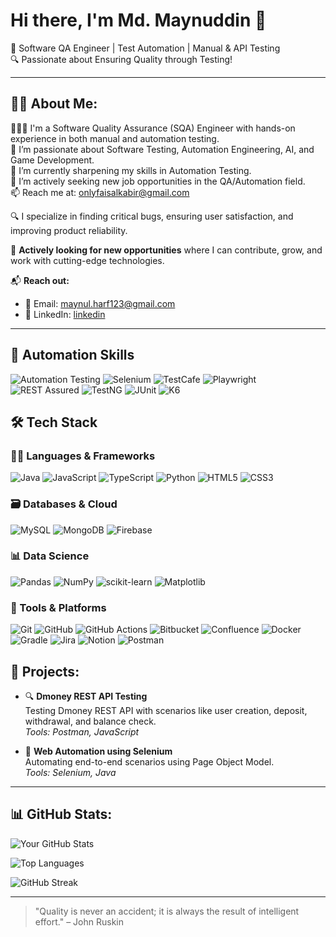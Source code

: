 # Hi there, I'm Md. Maynuddin 👋

🚀 Software QA Engineer | Test Automation | Manual & API Testing  
🔍 Passionate about Ensuring Quality through Testing!

---

## 🧑‍💻 About Me:

👨🏻‍💻 I'm a Software Quality Assurance (SQA) Engineer with hands-on experience in both manual and automation testing.  
👀 I’m passionate about Software Testing, Automation Engineering, AI, and Game Development.  
🌱 I’m currently sharpening my skills in Automation Testing.  
💼 I’m actively seeking new job opportunities in the QA/Automation field.  
📫 Reach me at: onlyfaisalkabir@gmail.com


🔍 I specialize in finding critical bugs, ensuring user satisfaction, and improving product reliability.

🚀 **Actively looking for new opportunities** where I can contribute, grow, and work with cutting-edge technologies.

📬 **Reach out:**
- 📧 Email: maynul.harf123@gmail.com
- 💼 LinkedIn: [linkedin](https://www.linkedin.com/in/md-maynuddin-725369367/)  


---


## 🤖 Automation Skills

![Automation Testing](https://img.shields.io/badge/-Automation%20Testing-05122A?style=flat&logo=testing-library)
![Selenium](https://img.shields.io/badge/-Selenium-05122A?style=flat&logo=selenium)
![TestCafe](https://img.shields.io/badge/-TestCafe-05122A?style=flat&logo=codeceptjs)
![Playwright](https://img.shields.io/badge/-Playwright-05122A?style=flat&logo=microsoft)
![REST Assured](https://img.shields.io/badge/-REST%20Assured-05122A?style=flat&logo=rest)
![TestNG](https://img.shields.io/badge/-TestNG-05122A?style=flat&logo=java)
![JUnit](https://img.shields.io/badge/-JUnit-05122A?style=flat&logo=java)
![K6](https://img.shields.io/badge/-K6-05122A?style=flat&logo=k6)


## 🛠️ Tech Stack

### 👨‍💻 Languages & Frameworks
![Java](https://img.shields.io/badge/-Java-05122A?style=flat&logo=java)
![JavaScript](https://img.shields.io/badge/-JavaScript-05122A?style=flat&logo=javascript)
![TypeScript](https://img.shields.io/badge/-TypeScript-05122A?style=flat&logo=typescript)
![Python](https://img.shields.io/badge/-Python-05122A?style=flat&logo=python)
![HTML5](https://img.shields.io/badge/-HTML5-05122A?style=flat&logo=html5)
![CSS3](https://img.shields.io/badge/-CSS3-05122A?style=flat&logo=css3)


### 🗃️ Databases & Cloud
![MySQL](https://img.shields.io/badge/-MySQL-05122A?style=flat&logo=mysql)
![MongoDB](https://img.shields.io/badge/-MongoDB-05122A?style=flat&logo=mongodb)
![Firebase](https://img.shields.io/badge/-Firebase-05122A?style=flat&logo=firebase)


### 📊 Data Science
![Pandas](https://img.shields.io/badge/-Pandas-05122A?style=flat&logo=pandas)
![NumPy](https://img.shields.io/badge/-NumPy-05122A?style=flat&logo=numpy)
![scikit-learn](https://img.shields.io/badge/-Scikit%20Learn-05122A?style=flat&logo=scikitlearn)
![Matplotlib](https://img.shields.io/badge/-Matplotlib-05122A?style=flat&logo=matplotlib)

### 🔧 Tools & Platforms
![Git](https://img.shields.io/badge/-Git-05122A?style=flat&logo=git)
![GitHub](https://img.shields.io/badge/-GitHub-05122A?style=flat&logo=github)
![GitHub Actions](https://img.shields.io/badge/-GitHub%20Actions-05122A?style=flat&logo=githubactions)
![Bitbucket](https://img.shields.io/badge/-Bitbucket-05122A?style=flat&logo=bitbucket)
![Confluence](https://img.shields.io/badge/-Confluence-05122A?style=flat&logo=confluence)
![Docker](https://img.shields.io/badge/-Docker-05122A?style=flat&logo=docker)
![Gradle](https://img.shields.io/badge/-Gradle-05122A?style=flat&logo=gradle)
![Jira](https://img.shields.io/badge/-Jira-05122A?style=flat&logo=jira)
![Notion](https://img.shields.io/badge/-Notion-05122A?style=flat&logo=notion)
![Postman](https://img.shields.io/badge/-Postman-05122A?style=flat&logo=postman)

## 🚀 Projects:

- 🔍 **Dmoney REST API Testing**  
  Testing Dmoney REST API with scenarios like user creation, deposit, withdrawal, and balance check.  
  *Tools: Postman, JavaScript*

- 🧪 **Web Automation using Selenium**  
  Automating end-to-end scenarios using Page Object Model.  
  *Tools: Selenium, Java*

---

## 📊 GitHub Stats:

![Your GitHub Stats](https://github-readme-stats.vercel.app/api?username=yourusername&show_icons=true&theme=tokyonight&rank_icon=github)

![Top Languages](https://github-readme-stats.vercel.app/api/top-langs/?username=yourusername&layout=compact&theme=tokyonight)

![GitHub Streak](https://streak-stats.demolab.com/?user=yourusername&theme=tokyonight)


---

> "Quality is never an accident; it is always the result of intelligent effort." – John Ruskin

